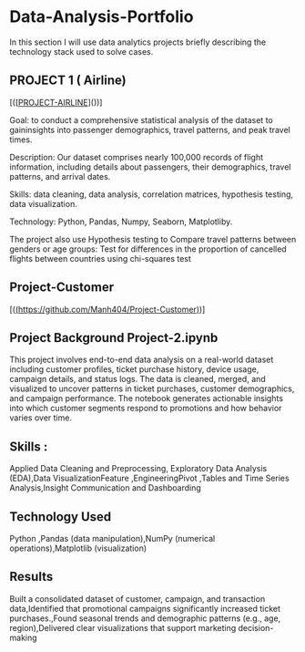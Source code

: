 # Data-Analysis-Portfolio
In this section I will use data analytics projects briefly describing the technology stack used to solve cases.
## PROJECT 1 ( Airline)

[([[PROJECT-AIRLINE](https://github.com/Manh404/Project-Airline)]())]


Goal: to conduct a comprehensive statistical analysis of the dataset to gaininsights into passenger demographics, travel patterns, and peak travel times.

Description: Our dataset comprises nearly 100,000 records of flight information, including details about passengers, their demographics, travel patterns, and arrival dates.

Skills: data cleaning, data analysis, correlation matrices, hypothesis testing, data visualization.

Technology: Python, Pandas, Numpy, Seaborn, Matplotliby.

The project also use Hypothesis testing to Compare travel patterns between genders or age groups: Test for differences in the proportion of cancelled flights between countries using chi-squares test


## Project-Customer 

[([(https://github.com/Manh404/Project-Customer)]())]


## Project Background Project-2.ipynb

This project involves end-to-end data analysis on a real-world dataset including customer profiles, ticket purchase history, device usage, campaign details, and status logs. The data is cleaned, merged, and visualized to uncover patterns in ticket purchases, customer demographics, and campaign performance. The notebook generates actionable insights into which customer segments respond to promotions and how behavior varies over time.

## Skills : 

Applied Data Cleaning and Preprocessing, Exploratory Data Analysis (EDA),Data VisualizationFeature ,EngineeringPivot ,Tables and Time Series Analysis,Insight Communication and Dashboarding

## Technology Used 

Python ,Pandas (data manipulation),NumPy (numerical operations),Matplotlib (visualization)

## Results 
Built a consolidated dataset of customer, campaign, and transaction data,Identified that promotional campaigns significantly increased ticket purchases.,Found seasonal trends and demographic patterns (e.g., age, region),Delivered clear visualizations that support marketing decision-making


